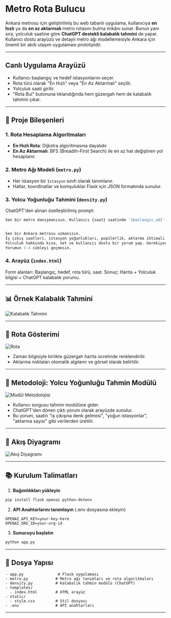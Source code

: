 # Metro Rota Bulucu

Ankara metrosu için geliştirilmiş bu web tabanlı uygulama, kullanıcıya **en hızlı** ya da **en az aktarmalı** metro rotasını bulma imkânı sunar. Bunun yanı sıra, yolculuk saatine göre **ChatGPT destekli kalabalık tahmini** de yapar. Kullanıcı dostu arayüzü ve detaylı metro ağı modellemesiyle Ankara için önemli bir akıllı ulaşım uygulaması prototipidir.

---

## Canlı Uygulama Arayüzü
- Kullanıcı başlangıç ve hedef istasyonlarını seçer.
- Rota türü olarak "En Hızlı" veya "En Az Aktarmalı" seçilir.
- Yolculuk saati girilir.
- "Rota Bul" butonuna tıklandığında hem güzergah hem de kalabalık tahmini çıkar.

---

## 🔎 Proje Bileşenleri

### 1. **Rota Hesaplama Algoritmaları**
- **En Hızlı Rota**: Dijkstra algoritmasına dayalıdır.
- **En Az Aktarmalı**: BFS (Breadth-First Search) ile en az hat değiştiren yol hesaplanır.

### 2. **Metro Ağı Modeli** (`metro.py`)
- Her istasyon bir `Istasyon` sınıfı olarak tanımlanır.
- Hatlar, koordinatlar ve komşuluklar Flask için JSON formatında sunulur.

### 3. **Yolcu Yoğunluğu Tahmini** (`density.py`)
ChatGPT'den alınan özelleştirilmiş prompt:
```python
Sen bir metro danışmanısın. Kullanıcı {saat} saatinde '{baslangic_ad}' istasyonundan '{hedef_ad}' istasyonuna gitmek istiyor.


Sen bir Ankara metrosu uzmanısın.
İş çıkış saatleri, istasyon yoğunlukları, popülerlik, aktarma ihtimali gibi faktörleri göz önünde bulundur.
Yolculuk hakkında kısa, net ve kullanıcı dostu bir yorum yap. Gerekiyorsa zamanlama veya alternatif öneriler ver.
Yorumun 3-4 cümleyi geçmesin.
```

### 4. **Arayüz** (`index.html`)
Form alanları: Başlangıç, hedef, rota türü, saat.
Sonuç: Harita + Yolculuk bilgisi + ChatGPT kalabalık yorumu.

---

## 📊 Örnek Kalabalık Tahmini
![Kalabalık Tahmini](uploads/file-5FphRkVB26VQrpuSKXeAwd)

---

## 🔹 Rota Gösterimi
![Rota](uploads/file-GZK9utLj8MvsmLM69cNLaf)

- Zaman bilgisiyle birlikte güzergah harita ücretinde renklendirilir.
- Aktarma noktaları otomatik algılanır ve görsel olarak belirtilir.

---

## 📒 Metodoloji: Yolcu Yoğunluğu Tahmin Modülü
![Modül Metodolojisi](uploads/file-95TaJwnYJkfA3kbEeypUwC)

- Kullanıcı sorgusu tahmin modülüne gider.
- ChatGPT'den dönen çıktı yorum olarak arayüzde sunulur.
- Bu yorum, saatin "iş çıkışına denk gelmesi", "yoğun istasyonlar", "aktarma sayısı" gibi verilerden üretilir.

---

## 🔄 Akış Diyagramı
![Akış Diyagramı](uploads/file-DxTRk2QzkRFtKhSNFjM9mw)

---

## 📚 Kurulum Talimatları

1. **Bağımlılıkları yükleyin**
```bash
pip install flask openai python-dotenv
```

2. **API Anahtarlarını tanımlayın** (.env dosyasına ekleyin)
```
OPENAI_API_KEY=your-key-here
OPENAI_ORG_ID=your-org-id
```

3. **Sunucuyu başlatın**
```bash
python app.py
```

---

## 📓 Dosya Yapısı
```
- app.py               # Flask uygulaması
- metro.py            # Metro ağı tanımları ve rota algoritmaları
- density.py          # Kalabalık tahmin modülü (ChatGPT)
- templates/
  - index.html        # HTML arayüz
- static/
  - style.css         # Stil dosyası
- .env                # API anahtarları
```

---



